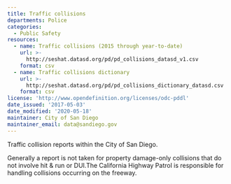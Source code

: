 ```yaml
---
title: Traffic collisions
departments: Police
categories:
  - Public Safety
resources:
  - name: Traffic collisions (2015 through year-to-date)
    url: >-
      http://seshat.datasd.org/pd/pd_collisions_datasd_v1.csv
    format: csv
  - name: Traffic collisions dictionary
    url: >-
      http://seshat.datasd.org/pd/pd_collisions_dictionary_datasd.csv
    format: csv
license: 'http://www.opendefinition.org/licenses/odc-pddl'
date_issued: '2017-05-03'
date_modified: '2020-05-18'
maintainer: City of San Diego
maintainer_email: data@sandiego.gov
---
```

Traffic collision reports within the City of San Diego.
<!--more-->Generally a report is not taken for property damage-only collisions that do not involve hit & run or DUI.The California Highway Patrol is responsible for handling collisions occurring on the freeway.